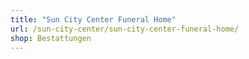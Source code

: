 ```yaml
---
title: "Sun City Center Funeral Home"
url: /sun-city-center/sun-city-center-funeral-home/
shop: Bestattungen
---
```


